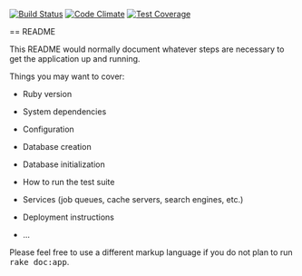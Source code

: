 [![Build Status](https://semaphoreci.com/api/v1/projects/325b5f59-92a7-4e30-a6f3-7f99202ab37a/673693/shields_badge.svg)](https://semaphoreci.com/llss14/rails-example)
[![Code Climate](https://codeclimate.com/github/hchang239/rails-example/badges/gpa.svg)](https://codeclimate.com/github/hchang239/rails-example)
[![Test Coverage](https://codeclimate.com/github/hchang239/rails-example/badges/coverage.svg)](https://codeclimate.com/github/hchang239/rails-example/coverage)


== README

This README would normally document whatever steps are necessary to get the
application up and running.

Things you may want to cover:

* Ruby version

* System dependencies

* Configuration

* Database creation

* Database initialization

* How to run the test suite

* Services (job queues, cache servers, search engines, etc.)

* Deployment instructions

* ...


Please feel free to use a different markup language if you do not plan to run
<tt>rake doc:app</tt>.
